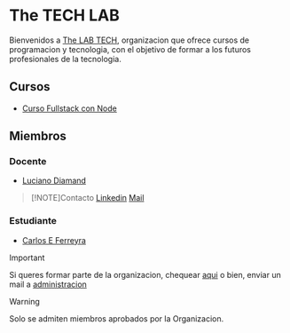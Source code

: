# The TECH LAB

Bienvenidos a [The LAB TECH](https://www.thelabi.com/), organizacion que ofrece cursos de programacion y tecnologia, con el objetivo de formar a los futuros profesionales de la tecnologia.

## Cursos

- [Curso Fullstack con Node](https://www.linkedin.com/posts/thelabtech_innovation-culture-itindustry-activity-7246274291414036480-HpGe?utm_source=share&utm_medium=member_desktop)

## Miembros
### Docente

* [Luciano Diamand](https://github.com/lucianodiamand) 
 > [!NOTE]Contacto
 [Linkedin](https://www.linkedin.com/in/lucianodiamand/)
 [Mail](mailto:luciano.diamand@thelabtech.com.ar)

### Estudiante

* [Carlos E Ferreyra](https://github.com/carlosferreyra)

 > [!IMPORTANT] 
 > Si queres formar parte de la organizacion, chequear [aqui](https://docs.github.com/es/account-and-profile/setting-up-and-managing-your-personal-account-on-github/managing-your-membership-in-organizations/about-organization-membership)
 > o bien, enviar un mail a [administracion](mailto:administracion@thelabtech.com.ar)

 >[!WARNING] 
 > Solo se admiten miembros aprobados por la Organizacion.




<!--

**Here are some ideas to get you started:**

🙋‍♀️ A short introduction - what is your organization all about?
🌈 Contribution guidelines - how can the community get involved?
👩‍💻 Useful resources - where can the community find your docs? Is there anything else the community should know?
🍿 Fun facts - what does your team eat for breakfast?
🧙 Remember, you can do mighty things with the power of [Markdown](https://docs.github.com/github/writing-on-github/getting-started-with-writing-and-formatting-on-github/basic-writing-and-formatting-syntax)
-->

